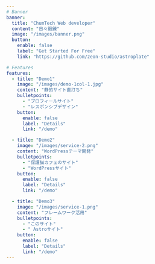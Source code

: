 ```yaml
---
# Banner
banner:
  title: "ChumTech Web developer"
  content: "日々鍛錬"
  image: "/images/banner.png"
  button:
    enable: false
    label: "Get Started For Free"
    link: "https://github.com/zeon-studio/astroplate"

# Features
features:
  - title: "Demo1"
    image: "/images/demo-1col-1.jpg"
    content: "静的サイト直打ち"
    bulletpoints:
      - "プロフィールサイト"
      - "レスポンシブデザイン"
    button:
      enable: false
      label: "Details"
      link: "/demo"

  - title: "Demo2"
    image: "/images/service-2.png"
    content: "WordPressテーマ開発"
    bulletpoints:
      - "保護猫カフェのサイト"
      - "WordPressサイト"
    button:
      enable: false
      label: "Details"
      link: "/demo"

  - title: "Demo3"
    image: "/images/service-1.png"
    content: "フレームワーク活用"
    bulletpoints:
      - "このサイト"
      - " Astroサイト"
    button:
      enable: false
      label: "Details"
      link: "/demo"
---
```

